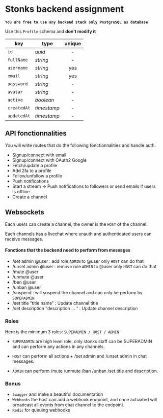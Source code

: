 # Stonks backend assignment

**`You are free to use any backend stack only PostgreSQL as database`**

Use this `Profile` schema and **don't modify it**

| key         | type        | unique |
| ----------- | ----------- | :----: |
| `id`        | _uuid_      |   -    |
| `fullName`  | _string_    |   -    |
| `username`  | _string_    |  yes   |
| `email`     | _string_    |  yes   |
| `password`  | _string_    |   -    |
| `avatar`    | _string_    |   -    |
| `active`    | _boolean_   |   -    |
| `createdAt` | _timestamp_ |   -    |
| `updatedAt` | _timestamp_ |   -    |

## API fonctionnalities

You will write routes that do the following fonctionnalities and handle auth.

- Signup/connect with email
- Signup/connect with OAuth2 Google
- Fetch/update a profile
- Add 2fa to a profile
- Follow/unfollow a profile
- Push notifications
- Start a stream -> Push notifications to followers or send emails if users is offline.
- Create a channel

## Websockets

Each users can create a channel, the owner is the `HOST` of the channel.

Each channels has a livechat where unauth and authenticated users can receive messages.

#### Fonctions that the backend need to perform from messages

- /set admin @user : add role `ADMIN` to @user only `HOST` can do that
- /unset admin @user : remove role `ADMIN` to @user only `HOST` can do that
- /mute @user
- /unmute @user
- /ban @user
- /unban @user
- /suspend : will suspend the channel and can only be perform by `SUPERADMIN`
- /set title "title name" : Update channel title
- /set description "description ... " : Update channel description

### Roles

Here is the minimum 3 roles: `SUPERADMIN / HOST / ADMIN`

- `SUPERADMIN` are high level role, only stonks staff can be SUPERADMIN and can perform any actions in any channels.

- `HOST` can perform all actions + /set admin and /unset admin in chat messages.

- `ADMIN` can perform /mute /unmute /ban /unban /set title and description.

### Bonus

- `Swagger` and make a beautiful documentation
- `Webhooks` the host can add a webhook endpoint, and once activated will broadcast all events from chat channel to the endpoint.
- `Redis` for queuing webhooks
